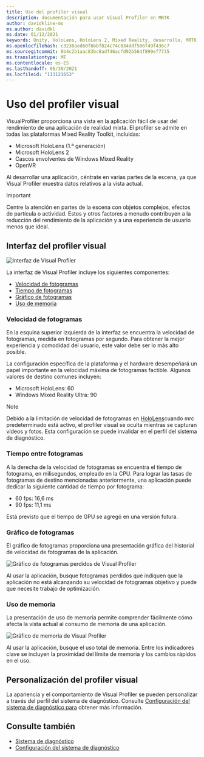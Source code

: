 ```yaml
---
title: Uso del profiler visual
description: documentación para usar Visual Profiler en MRTK
author: davidkline-ms
ms.author: davidkl
ms.date: 01/12/2021
keywords: Unity, HoloLens, HoloLens 2, Mixed Reality, desarrollo, MRTK
ms.openlocfilehash: c3238aed60f6bbf824c74c034ddf506f49f436c7
ms.sourcegitcommit: 8b4c2b1aac83bc8adf46acfd92b564f899ef7735
ms.translationtype: MT
ms.contentlocale: es-ES
ms.lasthandoff: 06/30/2021
ms.locfileid: "113121653"
---
```

# <a name="using-the-visual-profiler"></a>Uso del profiler visual

VisualProfiler proporciona una vista en la aplicación fácil de usar del rendimiento de una aplicación de realidad mixta. El profiler se admite en todas las plataformas Mixed Reality Toolkit, incluidas:

- Microsoft HoloLens (1.ª generación)
- Microsoft HoloLens 2
- Cascos envolventes de Windows Mixed Reality
- OpenVR

Al desarrollar una aplicación, céntrate en varias partes de la escena, ya que Visual Profiler muestra datos relativos a la vista actual.

> [!IMPORTANT]
> Centre la atención en partes de la escena con objetos complejos, efectos de partícula o actividad. Estos y otros factores a menudo contribuyen a la reducción del rendimiento de la aplicación y a una experiencia de usuario menos que ideal.

## <a name="visual-profiler-interface"></a>Interfaz del profiler visual

![Interfaz de Visual Profiler](../images/diagnostics/VisualProfiler.png)

La interfaz de Visual Profiler incluye los siguientes componentes:

- [Velocidad de fotogramas](#frame-rate)
- [Tiempo de fotogramas](#frame-time)
- [Gráfico de fotogramas](#frame-graph)
- [Uso de memoria](#memory-utilization)

### <a name="frame-rate"></a>Velocidad de fotogramas

En la esquina superior izquierda de la interfaz se encuentra la velocidad de fotogramas, medida en fotogramas por segundo. Para obtener la mejor experiencia y comodidad del usuario, este valor debe ser lo más alto posible.

La configuración específica de la plataforma y el hardware desempeñará un papel importante en la velocidad máxima de fotogramas factible. Algunos valores de destino comunes incluyen:

- Microsoft HoloLens: 60
- Windows Mixed Reality Ultra: 90

> [!NOTE]
> Debido a la limitación de velocidad de fotogramas en [HoloLens](/windows/mixed-reality/mixed-reality-capture-for-developers#what-to-expect-when-mrc-is-enabled-on-hololens)cuando mrc predeterminado está activo, el profiler visual se oculta mientras se capturan vídeos y fotos. Esta configuración se puede invalidar en el perfil del sistema de diagnóstico.

### <a name="frame-time"></a>Tiempo entre fotogramas

A la derecha de la velocidad de fotogramas se encuentra el tiempo de fotograma, en milisegundos, empleado en la CPU. Para lograr las tasas de fotogramas de destino mencionadas anteriormente, una aplicación puede dedicar la siguiente cantidad de tiempo por fotograma:

- 60 fps: 16,6 ms
- 90 fps: 11,1 ms

Está previsto que el tiempo de GPU se agregó en una versión futura.

### <a name="frame-graph"></a>Gráfico de fotogramas

El gráfico de fotogramas proporciona una presentación gráfica del historial de velocidad de fotogramas de la aplicación.

![Gráfico de fotogramas perdidos de Visual Profiler](../images/diagnostics/VisualProfilerMissedFrames.png)

Al usar la aplicación, busque fotogramas perdidos que indiquen que la aplicación no está alcanzando su velocidad de fotogramas objetivo y puede que necesite trabajo de optimización.

### <a name="memory-utilization"></a>Uso de memoria

La presentación de uso de memoria permite comprender fácilmente cómo afecta la vista actual al consumo de memoria de una aplicación.

![Gráfico de memoria de Visual Profiler](../images/diagnostics/VisualProfilerMemory.png)

Al usar la aplicación, busque el uso total de memoria. Entre los indicadores clave se incluyen la proximidad del límite de memoria y los cambios rápidos en el uso.

## <a name="customizing-the-visual-profiler"></a>Personalización del profiler visual

La apariencia y el comportamiento de Visual Profiler se pueden personalizar a través del perfil del sistema de diagnóstico. Consulte [Configuración del sistema de diagnóstico para](configuring-diagnostics.md) obtener más información.

## <a name="see-also"></a>Consulte también

- [Sistema de diagnóstico](diagnostics-system-getting-started.md)
- [Configuración del sistema de diagnóstico](configuring-diagnostics.md)